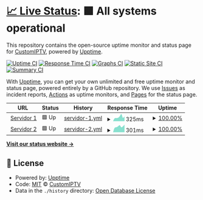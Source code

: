 # [📈 Live Status](https://CustomIPTV.github.io/RealTimeStatus): <!--live status--> **🟩 All systems operational**

This repository contains the open-source uptime monitor and status page for [CustomIPTV](https://CustomIPTV.github.io/RealTimeStatus), powered by [Upptime](https://github.com/upptime/upptime).

[![Uptime CI](https://github.com/CustomIPTV/RealTimeStatus/workflows/Uptime%20CI/badge.svg)](https://github.com/CustomIPTV/RealTimeStatus/actions?query=workflow%3A%22Uptime+CI%22)
[![Response Time CI](https://github.com/CustomIPTV/RealTimeStatus/workflows/Response%20Time%20CI/badge.svg)](https://github.com/CustomIPTV/RealTimeStatus/actions?query=workflow%3A%22Response+Time+CI%22)
[![Graphs CI](https://github.com/CustomIPTV/RealTimeStatus/workflows/Graphs%20CI/badge.svg)](https://github.com/CustomIPTV/RealTimeStatus/actions?query=workflow%3A%22Graphs+CI%22)
[![Static Site CI](https://github.com/CustomIPTV/RealTimeStatus/workflows/Static%20Site%20CI/badge.svg)](https://github.com/CustomIPTV/RealTimeStatus/actions?query=workflow%3A%22Static+Site+CI%22)
[![Summary CI](https://github.com/CustomIPTV/RealTimeStatus/workflows/Summary%20CI/badge.svg)](https://github.com/CustomIPTV/RealTimeStatus/actions?query=workflow%3A%22Summary+CI%22)

With [Upptime](https://upptime.js.org), you can get your own unlimited and free uptime monitor and status page, powered entirely by a GitHub repository. We use [Issues](https://github.com/CustomIPTV/RealTimeStatus/issues) as incident reports, [Actions](https://github.com/CustomIPTV/RealTimeStatus/actions) as uptime monitors, and [Pages](https://CustomIPTV.github.io/RealTimeStatus) for the status page.

<!--start: status pages-->
<!-- This summary is generated by Upptime (https://github.com/upptime/upptime) -->
<!-- Do not edit this manually, your changes will be overwritten -->
<!-- prettier-ignore -->
| URL | Status | History | Response Time | Uptime |
| --- | ------ | ------- | ------------- | ------ |
| <img alt="" src="https://favicons.githubusercontent.com/suptv.co" height="13"> [Servidor 1](http://suptv.co) | 🟩 Up | [servidor-1.yml](https://github.com/CustomIPTV/RealTimeStatus/commits/HEAD/history/servidor-1.yml) | <details><summary><img alt="Response time graph" src="./graphs/servidor-1/response-time-week.png" height="20"> 325ms</summary><br><a href="https://CustomIPTV.github.io/RealTimeStatus/history/servidor-1"><img alt="Response time 343" src="https://img.shields.io/endpoint?url=https%3A%2F%2Fraw.githubusercontent.com%2FCustomIPTV%2FRealTimeStatus%2FHEAD%2Fapi%2Fservidor-1%2Fresponse-time.json"></a><br><a href="https://CustomIPTV.github.io/RealTimeStatus/history/servidor-1"><img alt="24-hour response time 371" src="https://img.shields.io/endpoint?url=https%3A%2F%2Fraw.githubusercontent.com%2FCustomIPTV%2FRealTimeStatus%2FHEAD%2Fapi%2Fservidor-1%2Fresponse-time-day.json"></a><br><a href="https://CustomIPTV.github.io/RealTimeStatus/history/servidor-1"><img alt="7-day response time 325" src="https://img.shields.io/endpoint?url=https%3A%2F%2Fraw.githubusercontent.com%2FCustomIPTV%2FRealTimeStatus%2FHEAD%2Fapi%2Fservidor-1%2Fresponse-time-week.json"></a><br><a href="https://CustomIPTV.github.io/RealTimeStatus/history/servidor-1"><img alt="30-day response time 325" src="https://img.shields.io/endpoint?url=https%3A%2F%2Fraw.githubusercontent.com%2FCustomIPTV%2FRealTimeStatus%2FHEAD%2Fapi%2Fservidor-1%2Fresponse-time-month.json"></a><br><a href="https://CustomIPTV.github.io/RealTimeStatus/history/servidor-1"><img alt="1-year response time 343" src="https://img.shields.io/endpoint?url=https%3A%2F%2Fraw.githubusercontent.com%2FCustomIPTV%2FRealTimeStatus%2FHEAD%2Fapi%2Fservidor-1%2Fresponse-time-year.json"></a></details> | <details><summary><a href="https://CustomIPTV.github.io/RealTimeStatus/history/servidor-1">100.00%</a></summary><a href="https://CustomIPTV.github.io/RealTimeStatus/history/servidor-1"><img alt="All-time uptime 99.97%" src="https://img.shields.io/endpoint?url=https%3A%2F%2Fraw.githubusercontent.com%2FCustomIPTV%2FRealTimeStatus%2FHEAD%2Fapi%2Fservidor-1%2Fuptime.json"></a><br><a href="https://CustomIPTV.github.io/RealTimeStatus/history/servidor-1"><img alt="24-hour uptime 100.00%" src="https://img.shields.io/endpoint?url=https%3A%2F%2Fraw.githubusercontent.com%2FCustomIPTV%2FRealTimeStatus%2FHEAD%2Fapi%2Fservidor-1%2Fuptime-day.json"></a><br><a href="https://CustomIPTV.github.io/RealTimeStatus/history/servidor-1"><img alt="7-day uptime 100.00%" src="https://img.shields.io/endpoint?url=https%3A%2F%2Fraw.githubusercontent.com%2FCustomIPTV%2FRealTimeStatus%2FHEAD%2Fapi%2Fservidor-1%2Fuptime-week.json"></a><br><a href="https://CustomIPTV.github.io/RealTimeStatus/history/servidor-1"><img alt="30-day uptime 100.00%" src="https://img.shields.io/endpoint?url=https%3A%2F%2Fraw.githubusercontent.com%2FCustomIPTV%2FRealTimeStatus%2FHEAD%2Fapi%2Fservidor-1%2Fuptime-month.json"></a><br><a href="https://CustomIPTV.github.io/RealTimeStatus/history/servidor-1"><img alt="1-year uptime 99.97%" src="https://img.shields.io/endpoint?url=https%3A%2F%2Fraw.githubusercontent.com%2FCustomIPTV%2FRealTimeStatus%2FHEAD%2Fapi%2Fservidor-1%2Fuptime-year.json"></a></details>
| <img alt="" src="https://favicons.githubusercontent.com/dash.centre6.co" height="13"> [Servidor 2](https://dash.centre6.co) | 🟩 Up | [servidor-2.yml](https://github.com/CustomIPTV/RealTimeStatus/commits/HEAD/history/servidor-2.yml) | <details><summary><img alt="Response time graph" src="./graphs/servidor-2/response-time-week.png" height="20"> 301ms</summary><br><a href="https://CustomIPTV.github.io/RealTimeStatus/history/servidor-2"><img alt="Response time 310" src="https://img.shields.io/endpoint?url=https%3A%2F%2Fraw.githubusercontent.com%2FCustomIPTV%2FRealTimeStatus%2FHEAD%2Fapi%2Fservidor-2%2Fresponse-time.json"></a><br><a href="https://CustomIPTV.github.io/RealTimeStatus/history/servidor-2"><img alt="24-hour response time 395" src="https://img.shields.io/endpoint?url=https%3A%2F%2Fraw.githubusercontent.com%2FCustomIPTV%2FRealTimeStatus%2FHEAD%2Fapi%2Fservidor-2%2Fresponse-time-day.json"></a><br><a href="https://CustomIPTV.github.io/RealTimeStatus/history/servidor-2"><img alt="7-day response time 301" src="https://img.shields.io/endpoint?url=https%3A%2F%2Fraw.githubusercontent.com%2FCustomIPTV%2FRealTimeStatus%2FHEAD%2Fapi%2Fservidor-2%2Fresponse-time-week.json"></a><br><a href="https://CustomIPTV.github.io/RealTimeStatus/history/servidor-2"><img alt="30-day response time 278" src="https://img.shields.io/endpoint?url=https%3A%2F%2Fraw.githubusercontent.com%2FCustomIPTV%2FRealTimeStatus%2FHEAD%2Fapi%2Fservidor-2%2Fresponse-time-month.json"></a><br><a href="https://CustomIPTV.github.io/RealTimeStatus/history/servidor-2"><img alt="1-year response time 310" src="https://img.shields.io/endpoint?url=https%3A%2F%2Fraw.githubusercontent.com%2FCustomIPTV%2FRealTimeStatus%2FHEAD%2Fapi%2Fservidor-2%2Fresponse-time-year.json"></a></details> | <details><summary><a href="https://CustomIPTV.github.io/RealTimeStatus/history/servidor-2">100.00%</a></summary><a href="https://CustomIPTV.github.io/RealTimeStatus/history/servidor-2"><img alt="All-time uptime 99.81%" src="https://img.shields.io/endpoint?url=https%3A%2F%2Fraw.githubusercontent.com%2FCustomIPTV%2FRealTimeStatus%2FHEAD%2Fapi%2Fservidor-2%2Fuptime.json"></a><br><a href="https://CustomIPTV.github.io/RealTimeStatus/history/servidor-2"><img alt="24-hour uptime 100.00%" src="https://img.shields.io/endpoint?url=https%3A%2F%2Fraw.githubusercontent.com%2FCustomIPTV%2FRealTimeStatus%2FHEAD%2Fapi%2Fservidor-2%2Fuptime-day.json"></a><br><a href="https://CustomIPTV.github.io/RealTimeStatus/history/servidor-2"><img alt="7-day uptime 100.00%" src="https://img.shields.io/endpoint?url=https%3A%2F%2Fraw.githubusercontent.com%2FCustomIPTV%2FRealTimeStatus%2FHEAD%2Fapi%2Fservidor-2%2Fuptime-week.json"></a><br><a href="https://CustomIPTV.github.io/RealTimeStatus/history/servidor-2"><img alt="30-day uptime 99.41%" src="https://img.shields.io/endpoint?url=https%3A%2F%2Fraw.githubusercontent.com%2FCustomIPTV%2FRealTimeStatus%2FHEAD%2Fapi%2Fservidor-2%2Fuptime-month.json"></a><br><a href="https://CustomIPTV.github.io/RealTimeStatus/history/servidor-2"><img alt="1-year uptime 99.81%" src="https://img.shields.io/endpoint?url=https%3A%2F%2Fraw.githubusercontent.com%2FCustomIPTV%2FRealTimeStatus%2FHEAD%2Fapi%2Fservidor-2%2Fuptime-year.json"></a></details>

<!--end: status pages-->

[**Visit our status website →**](https://CustomIPTV.github.io/RealTimeStatus)

## 📄 License

- Powered by: [Upptime](https://github.com/upptime/upptime)
- Code: [MIT](./LICENSE) © [CustomIPTV](https://CustomIPTV.github.io/RealTimeStatus)
- Data in the `./history` directory: [Open Database License](https://opendatacommons.org/licenses/odbl/1-0/)
